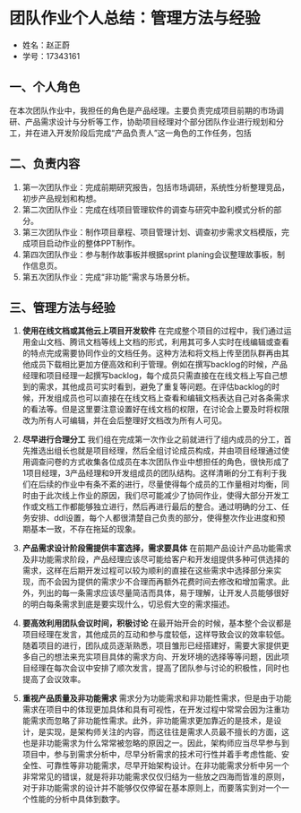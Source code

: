 # 团队作业个人总结：管理方法与经验

- 姓名：赵正蔚
- 学号：17343161

## 一、个人角色
在本次团队作业中，我担任的角色是产品经理。主要负责完成项目前期的市场调研、产品需求设计与分析等工作，协助项目经理对个部分团队作业进行规划和分工，并在进入开发阶段后完成“产品负责人”这一角色的工作任务，包括
## 二、负责内容
1. 第一次团队作业：完成前期研究报告，包括市场调研，系统性分析整理竞品，初步产品规划和构想。
2. 第二次团队作业：完成在线项目管理软件的调查与研究中盈利模式分析的部分。
3. 第三次团队作业：制作项目章程、项目管理计划、调查初步需求文档模版，完成项目启动作业的整体PPT制作。
4. 第四次团队作业：参与制作故事板并根据sprint planing会议整理故事板，制作信息页。
5. 第五次团队作业：完成“非功能”需求与场景分析。
## 三、管理方法与经验
1. **使用在线文档或其他云上项目开发软件**
在完成整个项目的过程中，我们通过运用金山文档、腾讯文档等线上文档的形式，利用其可多人实时在线编辑或查看的特点完成需要协同作业的文档任务。这种方法和将文档上传至团队群再由其他成员下载相比更加方便高效和利于管理。例如在撰写backlog的时候，产品经理和项目经理一起撰写backlog，每个成员只需直接在在线文档上写自己想到的需求，其他成员可实时看到，避免了重复等问题。在评估backlog的时候，开发组成员也可以直接在在线文档上查看和编辑文档表达自己对各条需求的看法等。但是这里要注意设置好在线文档的权限，在讨论会上要及时将权限改为所有人可编辑，并在会后整理好文档改为所有人可见。

2. **尽早进行合理分工**
我们组在完成第一次作业之前就进行了组内成员的分工，首先推选出组长也就是项目经理，然后全组讨论成员构成，并由项目经理通过使用调查问卷的方式收集各位成员在本次团队作业中想担任的角色，很快形成了1项目经理，3产品经理和9开发组成员的团队结构。这样清晰的分工有利于我们在后续的作业中有条不紊的进行，尽量使得每个成员的工作量相对均衡，同时由于此次线上作业的原因，我们尽可能减少了协同作业，使得大部分开发工作或文档工作都能够独立进行，然后再进行最后的整合。通过明确的分工、任务安排、ddl设置，每个人都很清楚自己负责的部分，使得整次作业进度和预期基本一致，不存在拖延的现象。

3. **产品需求设计阶段需提供丰富选择，需求要具体**
在前期产品设计产品功能需求及非功能需求阶段，产品经理应该尽可能给客户和开发组提供多种可供选择的需求，这样在后期开发过程可以较为顺利的直接在这些需求中选择部分来实现，而不会因为提供的需求少不合理而再额外花费时间去修改和增加需求。此外，列出的每一条需求应该尽量简洁而具体，易于理解，让开发人员能够很好的明白每条需求到底是要实现什么，切忌假大空的需求描述。

4. **要高效利用团队会议时间，积极讨论**
在最开始开会的时候，基本整个会议都是项目经理在发言，其他成员的互动和参与度较低，这样导致会议的效率较低。随着项目的进行，团队成员逐渐熟悉，项目雏形已经搭建好，需要大家提供更多自己的想法来充实项目具体的需求方向、开发环境的选择等等问题，因此项目经理在每次会议中安排了顺次发言，提高了团队参与讨论的积极性，同时也提高了会议效率。

5. **重视产品质量及非功能需求**
需求分为功能需求和非功能性需求，但是由于功能需求在项目中的体现更加具体和具有可视性，在开发过程中常常会因为注重功能需求而忽略了非功能性需求。此外，非功能需求更加靠近的是技术，是设计，是实现，是架构师关注的内容，而这往往是需求人员最不擅长的方面，这也是非功能需求为什么常常被忽略的原因之一。因此，架构师应当尽早参与到项目中，参与到需求分析中，尽早分析需求的技术可行性并着手考虑性能、安全性、可靠性等非功能需求，尽早开始架构设计。在非功能需求分析中另一个非常常见的错误，就是将非功能需求仅仅归结为一些放之四海而皆准的原则，对于非功能需求的设计并不能够仅仅停留在基本原则上，而要落实到对一个一个性能的分析中具体到数字。

